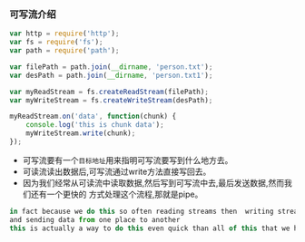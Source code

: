 ### 可写流介绍

```js
var http = require('http');
var fs = require('fs');
var path = require('path');

var filePath = path.join(__dirname, 'person.txt');
var desPath = path.join(__dirname, 'person.txt1');

var myReadStream = fs.createReadStream(filePath);
var myWriteStream = fs.createWriteStream(desPath);

myReadStream.on('data', function(chunk) {
	console.log('this is chunk data');
	myWriteStream.write(chunk);
});
```

* 可写流要有一个`目标地址`用来指明可写流要写到什么地方去。
* 可读流读出数据后,可写流通过write方法直接写回去。
* 因为我们经常从可读流中读取数据,然后写到可写流中去,最后发送数据,然而我们还有一个更快的
  方式处理这个流程,那就是pipe。

```js
in fact because we do this so often reading streams then  writing streams
and sending data from one place to another 
this is actually a way to do this even quick than all of this that we have done  pipes 
```